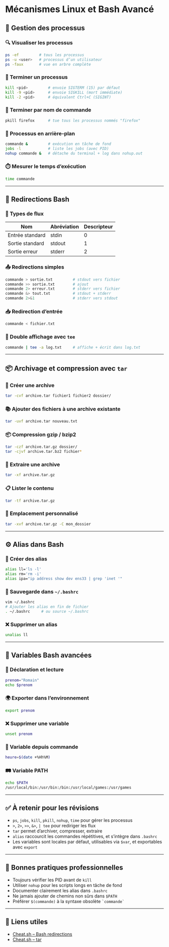 # Mécanismes Linux et Bash Avancé

## 🧠 Gestion des processus

### 🔍 Visualiser les processus

```bash
ps -ef         # tous les processus
ps -u <user>   # processus d’un utilisateur
ps -faux       # vue en arbre complète
```

### 🔪 Terminer un processus

```bash
kill <pid>         # envoie SIGTERM (15) par défaut
kill -9 <pid>      # envoie SIGKILL (mort immédiate)
kill -2 <pid>      # équivalent Ctrl+C (SIGINT)
```

### 🔁 Terminer par nom de commande

```bash
pkill firefox      # tue tous les processus nommés "firefox"
```

### 🧵 Processus en arrière-plan

```bash
commande &         # exécution en tâche de fond
jobs -l            # liste les jobs (avec PID)
nohup commande &   # détache du terminal + log dans nohup.out
```

### ⏱️ Mesurer le temps d’exécution

```bash
time commande
```

---

## 🔄 Redirections Bash

### 🔀 Types de flux

|Nom|Abréviation|Descripteur|
|---|---|---|
|Entrée standard|stdin|0|
|Sortie standard|stdout|1|
|Sortie erreur|stderr|2|

### 📤 Redirections simples

```bash
commande > sortie.txt         # stdout vers fichier
commande >> sortie.txt        # ajout
commande 2> erreur.txt        # stderr vers fichier
commande &> tout.txt          # stdout + stderr
commande 2>&1                 # stderr vers stdout
```

### 📥 Redirection d’entrée

```bash
commande < fichier.txt
```

### 📑 Double affichage avec `tee`

```bash
commande | tee -a log.txt     # affiche + écrit dans log.txt
```

---

## 📦 Archivage et compression avec `tar`

### 📁 Créer une archive

```bash
tar -cvf archive.tar fichier1 fichier2 dossier/
```

### 📚 Ajouter des fichiers à une archive existante

```bash
tar -uvf archive.tar nouveau.txt
```

### 📦 Compression gzip / bzip2

```bash
tar -czf archive.tar.gz dossier/
tar -cjvf archive.tar.bz2 fichier*
```

### 📂 Extraire une archive

```bash
tar -xf archive.tar.gz
```

### 📋 Lister le contenu

```bash
tar -tf archive.tar.gz
```

### 📍 Emplacement personnalisé

```bash
tar -xvf archive.tar.gz -C mon_dossier
```

---

## ⚙️ Alias dans Bash

### 🧷 Créer des alias

```bash
alias ll='ls -l'
alias rm='rm -i'
alias ipa="ip address show dev ens33 | grep 'inet '"
```

### 📁 Sauvegarde dans `~/.bashrc`

```bash
vim ~/.bashrc
# Ajouter les alias en fin de fichier
. ~/.bashrc     # ou source ~/.bashrc
```

### ❌ Supprimer un alias

```bash
unalias ll
```

---

## 📌 Variables Bash avancées

### 🧠 Déclaration et lecture

```bash
prenom="Romain"
echo $prenom
```

### 🌍 Exporter dans l’environnement

```bash
export prenom
```

### ❌ Supprimer une variable

```bash
unset prenom
```

### 📆 Variable depuis commande

```bash
heure=$(date +%Hh%M)
```

### 🛤️ Variable PATH

```bash
echo $PATH
/usr/local/bin:/usr/bin:/bin:/usr/local/games:/usr/games
```

---

## ✅ À retenir pour les révisions

- `ps`, `jobs`, `kill`, `pkill`, `nohup`, `time` pour gérer les processus
- `>`, `2>`, `>>`, `&>`, `| tee` pour rediriger les flux
- `tar` permet d’archiver, compresser, extraire
- `alias` raccourcit les commandes répétitives, et s’intègre dans `.bashrc`
- Les variables sont locales par défaut, utilisables via `$var`, et exportables avec `export`

---

## 📌 Bonnes pratiques professionnelles

- Toujours vérifier les PID avant de `kill`
- Utiliser `nohup` pour les scripts longs en tâche de fond
- Documenter clairement les alias dans `.bashrc`
- Ne jamais ajouter de chemins non sûrs dans `$PATH`
- Préférer `$(commande)` à la syntaxe obsolète `` `commande` ``

---

## 🔗 Liens utiles

- [Cheat.sh – Bash redirections](https://cheat.sh/bash+redirection)
- [Cheat.sh – tar](https://cheat.sh/tar)